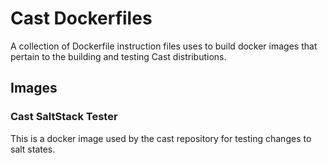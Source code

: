 # Cast Dockerfiles

A collection of Dockerfile instruction files uses to build docker images that pertain to the building and testing Cast distributions.

## Images

### Cast SaltStack Tester

This is a docker image used by the cast repository for testing changes to salt states.
